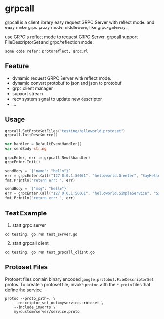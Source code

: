# grpcall

grpcall is a client library easy request GRPC Server with reflect mode. and easy make grpc proxy mode middleware, like grpc-gateway. 

use GRPC's reflect mode to request GRPC Server. grpcall support FileDescriptorSet and grpc/reflection mode.

`some code refer: protoreflect, grpcurl`

## Feature

* dynamic request GRPC Server with reflect mode. 
* dynamic convert protobuf to json and json to protobuf
* grpc client manager
* support stream
* recv system signal to update new descriptor.
* ...

## Usage

```go
grpcall.SetProtoSetFiles("testing/helloworld.protoset")
grpcall.InitDescSource()

var handler = DefaultEventHandler{}
var sendBody string

grpcEnter, err := grpcall.New(&handler)
grpcEnter.Init()

sendBody = `{"name": "hello"}`
err = grpcEnter.Call("127.0.0.1:50051", "helloworld.Greeter", "SayHello", sendBody)
fmt.Println("return err: ", err)

sendBody = `{"msg": "hello"}`
err = grpcEnter.Call("127.0.0.1:50051", "helloworld.SimpleService", "SimpleRPC", sendBody)
fmt.Println("return err: ", err)

```

## Test Example

1. start grpc server

```
cd testing; go run test_server.go
```

2. start grpcall client

```
cd testing; go run test_grpcall_client.go
```

## Protoset Files

Protoset files contain binary encoded `google.protobuf.FileDescriptorSet` protos. To create
a protoset file, invoke `protoc` with the `*.proto` files that define the service:

```shell
protoc --proto_path=. \
    --descriptor_set_out=myservice.protoset \
    --include_imports \
    my/custom/server/service.proto
```
